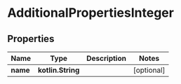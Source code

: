 
# AdditionalPropertiesInteger

## Properties
Name | Type | Description | Notes
------------ | ------------- | ------------- | -------------
**name** | **kotlin.String** |  |  [optional]



